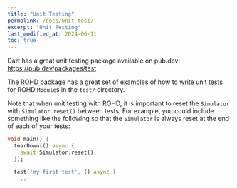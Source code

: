 ```yaml
---
title: "Unit Testing"
permalink: /docs/unit-test/
excerpt: "Unit Testing"
last_modified_at: 2024-06-11
toc: true
---
```


Dart has a great unit testing package available on pub.dev: <https://pub.dev/packages/test>

The ROHD package has a great set of examples of how to write unit tests for ROHD `Module`s in the `test/` directory.

Note that when unit testing with ROHD, it is important to reset the `Simulator` with `Simulator.reset()` between tests.  For example, you could include something like the following so that the `Simulator` is always reset at the end of each of your tests:

```dart
void main() {
  tearDown(() async {
    await Simulator.reset();
  });

  test('my first test', () async {
    ...
```
